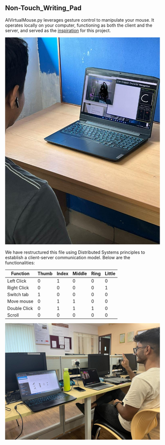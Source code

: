 ## Non-Touch_Writing_Pad


AIVirtualMouse.py leverages gesture control to manipulate your mouse. It operates locally on your computer, functioning as both the client and the server, and served as the [inspiration](https://github.com/RNCManipal/TouchlessPad) for this project.

![direct showcase example](./public/example.jpg?raw=true)

We have restructured this file using Distributed Systems principles to establish a client-server communication model. Below are the functionalities:
  
| Function  | Thumb | Index | Middle | Ring | Little |
| ------------- | ------------- | ------------- | ------------- | ------------- | ------------- |
| Left Click  | 0  | 1  | 0  | 0  | 0  |
| Right Click  | 0  | 0  | 0  | 0  | 1  |
| Switch tab  | 1  | 0  | 0  | 0  | 0  |
| Move mouse  | 0  | 1  | 1  | 0  | 0  |
| Double Click  | 0  | 1  | 1  | 1  | 0  |
| Scroll  | 0  | 0  | 0  | 0  | 0  |

![virtual showcase example](./public/virtualexample.jpg)